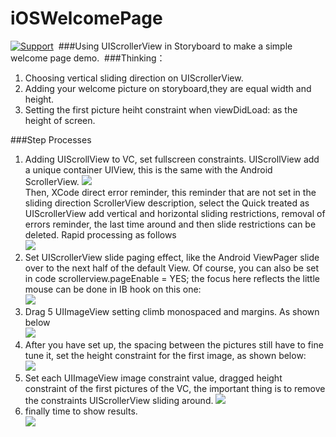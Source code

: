# iOSWelcomePage
[![Support](https://img.shields.io/badge/support-iOS%206%2B%20-blue.svg?style=flat)](https://www.apple.com/nl/ios/)&nbsp;
###Using UIScrollerView in Storyboard to make a simple welcome page demo.&nbsp;
###Thinking：&nbsp;
1. Choosing vertical sliding direction on UIScrollerView. &nbsp;<br>
2. Adding your welcome picture on storyboard,they are equal width and height. &nbsp;<br>
3. Setting the first picture heiht constraint when viewDidLoad: as the height of screen. &nbsp;<br>

###Step Processes
1. Adding UIScrollView to VC, set fullscreen constraints. UIScrollView add a unique container UIView, this is the same with the Android ScrollerView.
![](https://github.com/minggo620/iOSWelcomePage/blob/master/welcomepage/demo1.png)<br>
Then, XCode direct error reminder, this reminder that are not set in the sliding direction ScrollerView description, select the Quick treated as UIScrollerView add vertical and horizontal sliding restrictions, removal of errors reminder, the last time around and then slide restrictions can be deleted. Rapid processing as follows<br>
![](https://github.com/minggo620/iOSWelcomePage/blob/master/welcomepage/demo2.png)<br>
2. Set UIScrollerView slide paging effect, like the Android ViewPager slide over to the next half of the default View. Of course, you can also be set in code
scrollerview.pageEnable = YES; the focus here reflects the little mouse can be done in IB hook on this one:<br>
![](https://github.com/minggo620/iOSWelcomePage/blob/master/welcomepage/demo3.png)<br>
3. Drag 5 UIImageView setting climb monospaced and margins. As shown below<br>
![](https://github.com/minggo620/iOSWelcomePage/blob/master/welcomepage/demo4.png)<br>
4. After you have set up, the spacing between the pictures still have to fine tune it, set the height constraint for the first image, as shown below:<br>
![](https://github.com/minggo620/iOSWelcomePage/blob/master/welcomepage/demo5.png)<br>
5. Set each UIImageView image constraint value, dragged height constraint of the first pictures of the VC, the important thing is to remove the constraints UIScrollerView sliding around.
![](https://github.com/minggo620/iOSWelcomePage/blob/master/welcomepage/demo6.png)<br>
6. finally time to show results.<br>
![](https://github.com/minggo620/iOSWelcomePage/blob/master/welcomepage/demo.gif)


